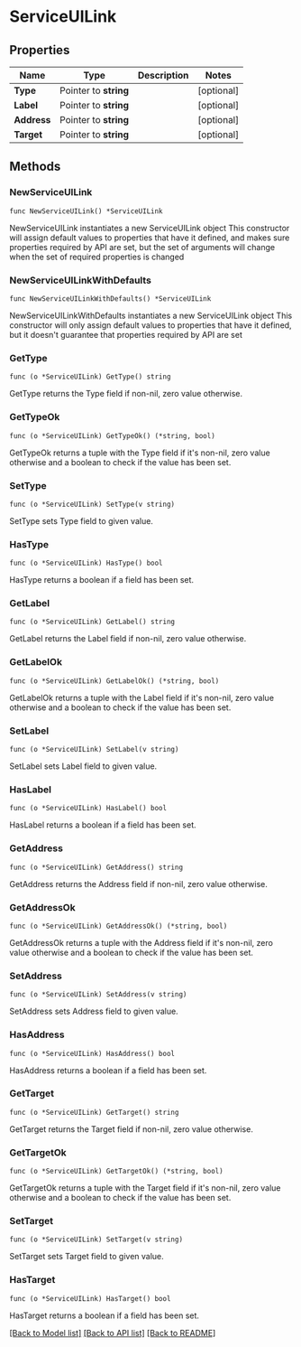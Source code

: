 # ServiceUILink

## Properties

Name | Type | Description | Notes
------------ | ------------- | ------------- | -------------
**Type** | Pointer to **string** |  | [optional] 
**Label** | Pointer to **string** |  | [optional] 
**Address** | Pointer to **string** |  | [optional] 
**Target** | Pointer to **string** |  | [optional] 

## Methods

### NewServiceUILink

`func NewServiceUILink() *ServiceUILink`

NewServiceUILink instantiates a new ServiceUILink object
This constructor will assign default values to properties that have it defined,
and makes sure properties required by API are set, but the set of arguments
will change when the set of required properties is changed

### NewServiceUILinkWithDefaults

`func NewServiceUILinkWithDefaults() *ServiceUILink`

NewServiceUILinkWithDefaults instantiates a new ServiceUILink object
This constructor will only assign default values to properties that have it defined,
but it doesn't guarantee that properties required by API are set

### GetType

`func (o *ServiceUILink) GetType() string`

GetType returns the Type field if non-nil, zero value otherwise.

### GetTypeOk

`func (o *ServiceUILink) GetTypeOk() (*string, bool)`

GetTypeOk returns a tuple with the Type field if it's non-nil, zero value otherwise
and a boolean to check if the value has been set.

### SetType

`func (o *ServiceUILink) SetType(v string)`

SetType sets Type field to given value.

### HasType

`func (o *ServiceUILink) HasType() bool`

HasType returns a boolean if a field has been set.

### GetLabel

`func (o *ServiceUILink) GetLabel() string`

GetLabel returns the Label field if non-nil, zero value otherwise.

### GetLabelOk

`func (o *ServiceUILink) GetLabelOk() (*string, bool)`

GetLabelOk returns a tuple with the Label field if it's non-nil, zero value otherwise
and a boolean to check if the value has been set.

### SetLabel

`func (o *ServiceUILink) SetLabel(v string)`

SetLabel sets Label field to given value.

### HasLabel

`func (o *ServiceUILink) HasLabel() bool`

HasLabel returns a boolean if a field has been set.

### GetAddress

`func (o *ServiceUILink) GetAddress() string`

GetAddress returns the Address field if non-nil, zero value otherwise.

### GetAddressOk

`func (o *ServiceUILink) GetAddressOk() (*string, bool)`

GetAddressOk returns a tuple with the Address field if it's non-nil, zero value otherwise
and a boolean to check if the value has been set.

### SetAddress

`func (o *ServiceUILink) SetAddress(v string)`

SetAddress sets Address field to given value.

### HasAddress

`func (o *ServiceUILink) HasAddress() bool`

HasAddress returns a boolean if a field has been set.

### GetTarget

`func (o *ServiceUILink) GetTarget() string`

GetTarget returns the Target field if non-nil, zero value otherwise.

### GetTargetOk

`func (o *ServiceUILink) GetTargetOk() (*string, bool)`

GetTargetOk returns a tuple with the Target field if it's non-nil, zero value otherwise
and a boolean to check if the value has been set.

### SetTarget

`func (o *ServiceUILink) SetTarget(v string)`

SetTarget sets Target field to given value.

### HasTarget

`func (o *ServiceUILink) HasTarget() bool`

HasTarget returns a boolean if a field has been set.


[[Back to Model list]](../README.md#documentation-for-models) [[Back to API list]](../README.md#documentation-for-api-endpoints) [[Back to README]](../README.md)


